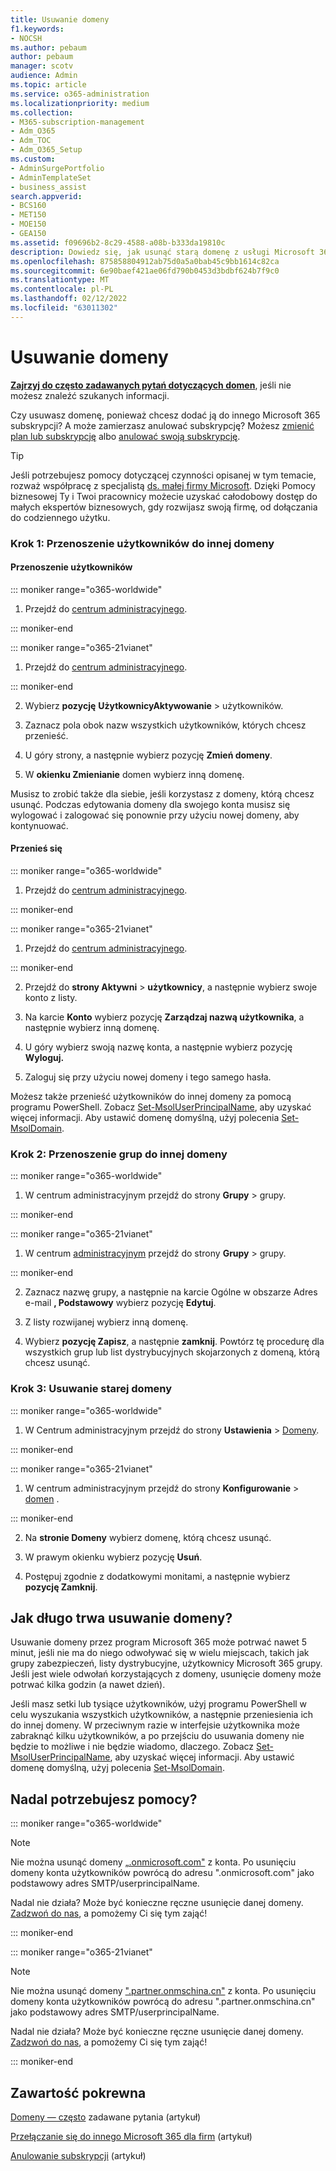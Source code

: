 ```yaml
---
title: Usuwanie domeny
f1.keywords:
- NOCSH
ms.author: pebaum
author: pebaum
manager: scotv
audience: Admin
ms.topic: article
ms.service: o365-administration
ms.localizationpriority: medium
ms.collection:
- M365-subscription-management
- Adm_O365
- Adm_TOC
- Adm_O365_Setup
ms.custom:
- AdminSurgePortfolio
- AdminTemplateSet
- business_assist
search.appverid:
- BCS160
- MET150
- MOE150
- GEA150
ms.assetid: f09696b2-8c29-4588-a08b-b333da19810c
description: Dowiedz się, jak usunąć starą domenę z usługi Microsoft 365 przenieść użytkowników i grupy do innej domeny lub anulować subskrypcję.
ms.openlocfilehash: 875858804912ab75d0a5a0bab45c9bb1614c82ca
ms.sourcegitcommit: 6e90baef421ae06fd790b0453d3bdbf624b7f9c0
ms.translationtype: MT
ms.contentlocale: pl-PL
ms.lasthandoff: 02/12/2022
ms.locfileid: "63011302"
---
```

# <a name="remove-a-domain"></a>Usuwanie domeny

 **[Zajrzyj do często zadawanych pytań dotyczących domen](../setup/domains-faq.yml)**, jeśli nie możesz znaleźć szukanych informacji.

Czy usuwasz domenę, ponieważ chcesz dodać ją do innego Microsoft 365 subskrypcji? A może zamierzasz anulować subskrypcję? Możesz [zmienić plan lub subskrypcję](../../commerce/subscriptions/switch-to-a-different-plan.md) albo [anulować swoją subskrypcję](../../commerce/subscriptions/cancel-your-subscription.md).

> [!TIP]
> Jeśli potrzebujesz pomocy dotyczącej czynności opisanej w tym temacie, rozważ współpracę z specjalistą [ds. małej firmy Microsoft](https://go.microsoft.com/fwlink/?linkid=2186871). Dzięki Pomocy biznesowej Ty i Twoi pracownicy możecie uzyskać całodobowy dostęp do małych ekspertów biznesowych, gdy rozwijasz swoją firmę, od dołączania do codziennego użytku.

### <a name="step-1-move-users-to-another-domain"></a>Krok 1: Przenoszenie użytkowników do innej domeny

#### <a name="move-users"></a>Przenoszenie użytkowników

::: moniker range="o365-worldwide"

1. Przejdź do <a href="https://go.microsoft.com/fwlink/p/?linkid=2024339" target="_blank">centrum administracyjnego</a>.

::: moniker-end

::: moniker range="o365-21vianet"

1. Przejdź do <a href="https://go.microsoft.com/fwlink/p/?linkid=850627" target="_blank">centrum administracyjnego</a>.

::: moniker-end

2. Wybierz **pozycję** **UżytkownicyAktywowanie** >  użytkowników.

3. Zaznacz pola obok nazw wszystkich użytkowników, których chcesz przenieść.

4. U góry strony, a następnie wybierz pozycję **Zmień domeny**.

5. W **okienku Zmienianie** domen wybierz inną domenę.

Musisz to zrobić także dla siebie, jeśli korzystasz z domeny, którą chcesz usunąć. Podczas edytowania domeny dla swojego konta musisz się wylogować i zalogować się ponownie przy użyciu nowej domeny, aby kontynuować.

#### <a name="move-yourself"></a>Przenieś się

::: moniker range="o365-worldwide"

1. Przejdź do <a href="https://go.microsoft.com/fwlink/p/?linkid=2024339" target="_blank">centrum administracyjnego</a>.

::: moniker-end

::: moniker range="o365-21vianet"

1. Przejdź do <a href="https://go.microsoft.com/fwlink/p/?linkid=850627" target="_blank">centrum administracyjnego</a>.

::: moniker-end

2. Przejdź do **strony Aktywni** \> **użytkownicy**, a następnie wybierz swoje konto z listy.

3. Na karcie **Konto** wybierz pozycję **Zarządzaj nazwą użytkownika**, a następnie wybierz inną domenę.

4. U góry wybierz swoją nazwę konta, a następnie wybierz pozycję **Wyloguj.**

5. Zaloguj się przy użyciu nowej domeny i tego samego hasła.

Możesz także przenieść użytkowników do innej domeny za pomocą programu PowerShell. Zobacz [Set-MsolUserPrincipalName](/powershell/module/msonline/set-msoluserprincipalname), aby uzyskać więcej informacji. Aby ustawić domenę domyślną, użyj polecenia [Set-MsolDomain](/powershell/module/msonline/set-msoldomain).

### <a name="step-2-move-groups-to-another-domain"></a>Krok 2: Przenoszenie grup do innej domeny

::: moniker range="o365-worldwide"

1. W centrum administracyjnym przejdź do strony **Grupy** \> grupy.<a href="https://go.microsoft.com/fwlink/p/?linkid=2052855" target="_blank"></a>

::: moniker-end

::: moniker range="o365-21vianet"

1. W centrum <a href="https://go.microsoft.com/fwlink/p/?linkid=850627" target="_blank">administracyjnym</a> przejdź do strony **Grupy** > grupy.

::: moniker-end

2. Zaznacz nazwę grupy, a następnie na karcie Ogólne  w obszarze Adres e-mail **, Podstawowy** wybierz pozycję **Edytuj**.

3. Z listy rozwijanej wybierz inną domenę.

4. Wybierz **pozycję Zapisz**, a następnie **zamknij**. Powtórz tę procedurę dla wszystkich grup lub list dystrybucyjnych skojarzonych z domeną, którą chcesz usunąć.

### <a name="step-3-remove-the-old-domain"></a>Krok 3: Usuwanie starej domeny

::: moniker range="o365-worldwide"

1. W Centrum administracyjnym przejdź do strony **Ustawienia** \> <a href="https://go.microsoft.com/fwlink/p/?linkid=834818" target="_blank">Domeny</a>.

::: moniker-end

::: moniker range="o365-21vianet"

1. W centrum administracyjnym przejdź do strony **Konfigurowanie** \> <a href="https://go.microsoft.com/fwlink/p/?linkid=2007048" target="_blank">domen</a> .

::: moniker-end

2. Na **stronie Domeny** wybierz domenę, którą chcesz usunąć.

3. W prawym okienku wybierz pozycję **Usuń**.

4. Postępuj zgodnie z dodatkowymi monitami, a następnie wybierz **pozycję Zamknij**.

## <a name="how-long-does-it-take-for-a-domain-to-be-removed"></a>Jak długo trwa usuwanie domeny?

Usuwanie domeny przez program Microsoft 365 może potrwać nawet 5 minut, jeśli nie ma do niego odwoływać się w wielu miejscach, takich jak grupy zabezpieczeń, listy dystrybucyjne, użytkownicy Microsoft 365 grupy. Jeśli jest wiele odwołań korzystających z domeny, usunięcie domeny może potrwać kilka godzin (a nawet dzień).

Jeśli masz setki lub tysiące użytkowników, użyj programu PowerShell w celu wyszukania wszystkich użytkowników, a następnie przeniesienia ich do innej domeny. W przeciwnym razie w interfejsie użytkownika może zabraknąć kilku użytkowników, a po przejściu do usuwania domeny nie będzie to możliwe i nie będzie wiadomo, dlaczego. Zobacz [Set-MsolUserPrincipalName](/powershell/module/msonline/set-msoluserprincipalname), aby uzyskać więcej informacji. Aby ustawić domenę domyślną, użyj polecenia [Set-MsolDomain](/powershell/module/msonline/set-msoldomain).

## <a name="still-need-help"></a>Nadal potrzebujesz pomocy?

::: moniker range="o365-worldwide"

> [!NOTE]
> Nie można usunąć domeny [„.onmicrosoft.com"](../setup/domains-faq.yml) z konta. Po usunięciu domeny konta użytkowników powrócą do adresu ".onmicrosoft.com" jako podstawowy adres SMTP/userprincipalName.

Nadal nie działa? Może być konieczne ręczne usunięcie danej domeny. [Zadzwoń do nas](../../business-video/get-help-support.md), a pomożemy Ci się tym zająć!

::: moniker-end

::: moniker range="o365-21vianet"

> [!NOTE]
> Nie można usunąć domeny [".partner.onmschina.cn"](../setup/domains-faq.yml) z konta. Po usunięciu domeny konta użytkowników powrócą do adresu ".partner.onmschina.cn" jako podstawowy adres SMTP/userprincipalName.

Nadal nie działa? Może być konieczne ręczne usunięcie danej domeny. [Zadzwoń do nas](../../business-video/get-help-support.md?view=o365-21vianet&preserve-view=true), a pomożemy Ci się tym zająć!

::: moniker-end

## <a name="related-content"></a>Zawartość pokrewna

[Domeny — często](../setup/domains-faq.yml) zadawane pytania (artykuł)

[Przełączanie się do innego Microsoft 365 dla firm](../../commerce/subscriptions/switch-to-a-different-plan.md) (artykuł)

[Anulowanie subskrypcji](../../commerce/subscriptions/cancel-your-subscription.md) (artykuł)
